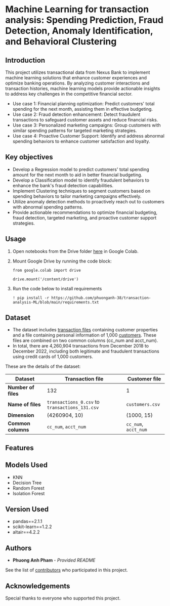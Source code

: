 # **Machine Learning for transaction analysis: Spending Prediction, Fraud Detection, Anomaly Identification, and Behavioral Clustering**  


## **Introduction**
This project utilizes transactional data from Nexus Bank to implement machine learning solutions that enhance customer experiences and optimize banking operations. By analyzing customer interactions and transaction histories, machine learning models provide actionable insights to address key challenges in the competitive financial sector.
- Use case 1: Financial planning optimization: Predict customers' total spending for the next month, assisting them in effective budgeting.
- Use case 2: Fraud detection enhancement: Detect fraudulent transactions to safeguard customer assets and reduce financial risks.
- Use case 3: Personalized marketing campaigns: Group customers with similar spending patterns for targeted marketing strategies.
- Use case 4: Proactive Customer Support: Identify and address abnormal spending behaviors to enhance customer satisfaction and loyalty.

## **Key objectives**
- Develop a Regression model to predict customers' total spending amount for the next month to aid in better financial budgeting.
- Develop a Classification model to identify fraudulent behaviors to enhance the bank's fraud detection capabilities.
- Implement Clustering techniques to segment customers based on spending behaviors to tailor marketing campaigns effectively.
- Utilize anomaly detection methods to proactively reach out to customers with abnormal spending patterns.
- Provide actionable recommendations to optimize financial budgeting, fraud detection, targeted marketing, and proactive customer support strategies.

## **Usage**

1. Open notebooks from the Drive folder [here](https://drive.google.com/drive/folders/1D4SKWBTjLtdHza9CZqfakqO8b1Siifq0?usp=sharing) in Google Colab.
2. Mount Google Drive by running the code block:
   
   `from google.colab import drive`

   `drive.mount('/content/drive')`
   
4. Run the code below to install requirements
   
   `! pip install -r https://github.com/phuonganh-38/transaction-analysis-ML/blob/main/requirements.txt`


## **Dataset**
- The dataset includes [transaction files](https://drive.google.com/drive/folders/1gnaiJyx1JHaf3_2PHcn6jV3xXym7lY1e?usp=sharing) containing customer properties and a file containing personal information of 1,000 [customers](customers.csv). These files are combined on two common columns (cc_num and acct_num).
- In total, there are 4,260,904 transactions from December 2018 to December 2022, including both legitimate and fraudulent transactions using credit cards of 1,000 customers.

These are the details of the dataset:

| Dataset          | Transaction file                 | Customer file     |
|-------------------|----------------------------------|-------------------|
| **Number of files** | 132                              | 1                 |
| **Name of files**   | `transactions_0.csv` to `transactions_131.csv` | `customers.csv`   |
| **Dimension**       | (4260904, 10)                  | (1000, 15)        |
| **Common columns**  | `cc_num`, `acct_num`           | `cc_num`, `acct_num` |


## **Features**


## **Models Used** 
- KNN
- Decision Tree
- Random Forest
- Isolation Forest

## **Version Used**
- pandas==2.1.1
- scikit-learn==1.2.2
- altair==4.2.2


## Authors
- **Phuong Anh Pham** - *Provided README*

See the list of [contributors](CONTRIBUTORS.md) who participated in this project.

## **Acknowledgements**
Special thanks to everyone who supported this project. 
